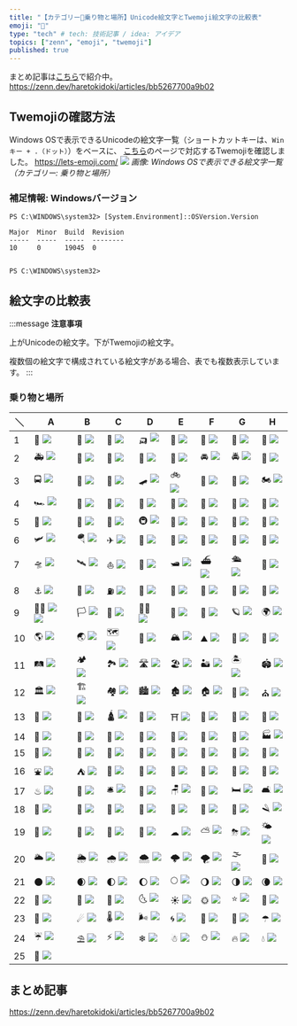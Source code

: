 ```yaml
---
title: "【カテゴリー🚗乗り物と場所】Unicode絵文字とTwemoji絵文字の比較表"
emoji: "🚗"
type: "tech" # tech: 技術記事 / idea: アイデア
topics: ["zenn", "emoji", "twemoji"]
published: true
---
```

まとめ記事は[こちら](https://zenn.dev/haretokidoki/articles/bb5267700a9b02)で紹介中。
https://zenn.dev/haretokidoki/articles/bb5267700a9b02

## Twemojiの確認方法
Windows OSで表示できるUnicodeの絵文字一覧（ショートカットキーは、`Winキー + .（ドット）`）をベースに、
[こちら](https://lets-emoji.com/)のページで対応するTwemojiを確認しました。
https://lets-emoji.com/
![](https://storage.googleapis.com/zenn-user-upload/4b5392a3e4c5-20230517.png)
*画像: Windows OSで表示できる絵文字一覧（カテゴリー: 乗り物と場所）*

### 補足情報: Windowsバージョン
```powershell:Windows10 Pro
PS C:\WINDOWS\system32> [System.Environment]::OSVersion.Version

Major  Minor  Build  Revision
-----  -----  -----  --------
10     0      19045  0


PS C:\WINDOWS\system32>
```

## 絵文字の比較表
:::message
**注意事項**

上がUnicodeの絵文字。下がTwemojiの絵文字。

複数個の絵文字で構成されている絵文字がある場合、表でも複数表示しています。
:::
### 乗り物と場所
| ＼ | A | B | C | D | E | F | G | H |
| ----- | ----- | ----- | ----- | ----- | ----- | ----- | ----- | ----- |
| 1 | 🚗 ![](https://twemoji.maxcdn.com/v/14.0.2/72x72/1f697.png) | 🚓 ![](https://twemoji.maxcdn.com/v/14.0.2/72x72/1f693.png) | 🚕 ![](https://twemoji.maxcdn.com/v/14.0.2/72x72/1f695.png) | 🛺 ![](https://twemoji.maxcdn.com/v/14.0.2/72x72/1f6fa.png) | 🚙 ![](https://twemoji.maxcdn.com/v/14.0.2/72x72/1f699.png) | 🚌 ![](https://twemoji.maxcdn.com/v/14.0.2/72x72/1f68c.png) | 🚐 ![](https://twemoji.maxcdn.com/v/14.0.2/72x72/1f690.png) | 🚎 ![](https://twemoji.maxcdn.com/v/14.0.2/72x72/1f68e.png) |
| 2 | 🚑 ![](https://twemoji.maxcdn.com/v/14.0.2/72x72/1f691.png) | 🚒 ![](https://twemoji.maxcdn.com/v/14.0.2/72x72/1f692.png) | 🚚 ![](https://twemoji.maxcdn.com/v/14.0.2/72x72/1f69a.png) | 🚛 ![](https://twemoji.maxcdn.com/v/14.0.2/72x72/1f69b.png) | 🚜 ![](https://twemoji.maxcdn.com/v/14.0.2/72x72/1f69c.png) | 🚘 ![](https://twemoji.maxcdn.com/v/14.0.2/72x72/1f698.png) | 🚔 ![](https://twemoji.maxcdn.com/v/14.0.2/72x72/1f694.png) | 🚖 ![](https://twemoji.maxcdn.com/v/14.0.2/72x72/1f696.png) |
| 3 | 🚍 ![](https://twemoji.maxcdn.com/v/14.0.2/72x72/1f68d.png) | 🦽 ![](https://twemoji.maxcdn.com/v/14.0.2/72x72/1f9bd.png) | 🦼 ![](https://twemoji.maxcdn.com/v/14.0.2/72x72/1f9bc.png) | 🛹 ![](https://twemoji.maxcdn.com/v/14.0.2/72x72/1f6f9.png) | 🚲 ![](https://twemoji.maxcdn.com/v/14.0.2/72x72/1f6b2.png) | 🛴 ![](https://twemoji.maxcdn.com/v/14.0.2/72x72/1f6f4.png) | 🛵 ![](https://twemoji.maxcdn.com/v/14.0.2/72x72/1f6f5.png) | 🏍 ![](https://twemoji.maxcdn.com/v/14.0.2/72x72/1f3cd.png) |
| 4 | 🏎 ![](https://twemoji.maxcdn.com/v/14.0.2/72x72/1f3ce.png) | 🚄 ![](https://twemoji.maxcdn.com/v/14.0.2/72x72/1f684.png) | 🚅 ![](https://twemoji.maxcdn.com/v/14.0.2/72x72/1f685.png) | 🚈 ![](https://twemoji.maxcdn.com/v/14.0.2/72x72/1f688.png) | 🚝 ![](https://twemoji.maxcdn.com/v/14.0.2/72x72/1f69d.png) | 🚞 ![](https://twemoji.maxcdn.com/v/14.0.2/72x72/1f69e.png) | 🚃 ![](https://twemoji.maxcdn.com/v/14.0.2/72x72/1f683.png) | 🚋 ![](https://twemoji.maxcdn.com/v/14.0.2/72x72/1f68b.png) |
| 5 | 🚆 ![](https://twemoji.maxcdn.com/v/14.0.2/72x72/1f686.png) | 🚉 ![](https://twemoji.maxcdn.com/v/14.0.2/72x72/1f689.png) | 🚊 ![](https://twemoji.maxcdn.com/v/14.0.2/72x72/1f68a.png) | 🚇 ![](https://twemoji.maxcdn.com/v/14.0.2/72x72/1f687.png) | 🚟 ![](https://twemoji.maxcdn.com/v/14.0.2/72x72/1f69f.png) | 🚠 ![](https://twemoji.maxcdn.com/v/14.0.2/72x72/1f6a0.png) | 🚡 ![](https://twemoji.maxcdn.com/v/14.0.2/72x72/1f6a1.png) | 🚂 ![](https://twemoji.maxcdn.com/v/14.0.2/72x72/1f682.png) |
| 6 | 🛩 ![](https://twemoji.maxcdn.com/v/14.0.2/72x72/1f6e9.png) | 🪂 ![](https://twemoji.maxcdn.com/v/14.0.2/72x72/1fa82.png) | ✈ ![](https://twemoji.maxcdn.com/v/14.0.2/72x72/2708.png) | 🛫 ![](https://twemoji.maxcdn.com/v/14.0.2/72x72/1f6eb.png) | 🛬 ![](https://twemoji.maxcdn.com/v/14.0.2/72x72/1f6ec.png) | 💺 ![](https://twemoji.maxcdn.com/v/14.0.2/72x72/1f4ba.png) | 🚁 ![](https://twemoji.maxcdn.com/v/14.0.2/72x72/1f681.png) | 🚀 ![](https://twemoji.maxcdn.com/v/14.0.2/72x72/1f680.png) |
| 7 | 🛸 ![](https://twemoji.maxcdn.com/v/14.0.2/72x72/1f6f8.png) | 🛰 ![](https://twemoji.maxcdn.com/v/14.0.2/72x72/1f6f0.png) | ⛵ ![](https://twemoji.maxcdn.com/v/14.0.2/72x72/26f5.png) | 🚤 ![](https://twemoji.maxcdn.com/v/14.0.2/72x72/1f6a4.png) | 🛥 ![](https://twemoji.maxcdn.com/v/14.0.2/72x72/1f6e5.png) | ⛴ ![](https://twemoji.maxcdn.com/v/14.0.2/72x72/26f4.png) | 🛳 ![](https://twemoji.maxcdn.com/v/14.0.2/72x72/1f6f3.png) | 🚢 ![](https://twemoji.maxcdn.com/v/14.0.2/72x72/1f6a2.png) |
| 8 | ⚓ ![](https://twemoji.maxcdn.com/v/14.0.2/72x72/2693.png) | 🚏 ![](https://twemoji.maxcdn.com/v/14.0.2/72x72/1f68f.png) | ⛽ ![](https://twemoji.maxcdn.com/v/14.0.2/72x72/26fd.png) | 🚨 ![](https://twemoji.maxcdn.com/v/14.0.2/72x72/1f6a8.png) | 🚥 ![](https://twemoji.maxcdn.com/v/14.0.2/72x72/1f6a5.png) | 🚦 ![](https://twemoji.maxcdn.com/v/14.0.2/72x72/1f6a6.png) | 🚧 ![](https://twemoji.maxcdn.com/v/14.0.2/72x72/1f6a7.png) | 🏁 ![](https://twemoji.maxcdn.com/v/14.0.2/72x72/1f3c1.png) |
| 9 | 🏳‍🌈 ![](https://twemoji.maxcdn.com/v/14.0.2/72x72/1f3f3.png) ![](https://twemoji.maxcdn.com/v/14.0.2/72x72/1f308.png) | 🏳 ![](https://twemoji.maxcdn.com/v/14.0.2/72x72/1f3f3.png) | 🏴 ![](https://twemoji.maxcdn.com/v/14.0.2/72x72/1f3f4.png) | 🏴‍☠️ ![](https://twemoji.maxcdn.com/v/14.0.2/72x72/1f3f4-200d-2620-fe0f.png) | 🚩 ![](https://twemoji.maxcdn.com/v/14.0.2/72x72/1f6a9.png) | 🌌 ![](https://twemoji.maxcdn.com/v/14.0.2/72x72/1f30c.png) | 🪐 ![](https://twemoji.maxcdn.com/v/14.0.2/72x72/1fa90.png) | 🌍 ![](https://twemoji.maxcdn.com/v/14.0.2/72x72/1f30d.png) |
| 10 | 🌎 ![](https://twemoji.maxcdn.com/v/14.0.2/72x72/1f30e.png) | 🌏 ![](https://twemoji.maxcdn.com/v/14.0.2/72x72/1f30f.png) | 🗺 ![](https://twemoji.maxcdn.com/v/14.0.2/72x72/1f5fa.png) | 🧭 ![](https://twemoji.maxcdn.com/v/14.0.2/72x72/1f9ed.png) | 🏔 ![](https://twemoji.maxcdn.com/v/14.0.2/72x72/1f3d4.png) | ⛰ ![](https://twemoji.maxcdn.com/v/14.0.2/72x72/26f0.png) | 🌋 ![](https://twemoji.maxcdn.com/v/14.0.2/72x72/1f30b.png) | 🗻 ![](https://twemoji.maxcdn.com/v/14.0.2/72x72/1f5fb.png) |
| 11 | 🛤 ![](https://twemoji.maxcdn.com/v/14.0.2/72x72/1f6e4.png) | 🏕 ![](https://twemoji.maxcdn.com/v/14.0.2/72x72/1f3d5.png) | 🏞 ![](https://twemoji.maxcdn.com/v/14.0.2/72x72/1f3de.png) | 🛣 ![](https://twemoji.maxcdn.com/v/14.0.2/72x72/1f6e3.png) | 🏖 ![](https://twemoji.maxcdn.com/v/14.0.2/72x72/1f3d6.png) | 🏜 ![](https://twemoji.maxcdn.com/v/14.0.2/72x72/1f3dc.png) | 🏝 ![](https://twemoji.maxcdn.com/v/14.0.2/72x72/1f3dd.png) | 🏟 ![](https://twemoji.maxcdn.com/v/14.0.2/72x72/1f3df.png) |
| 12 | 🏛 ![](https://twemoji.maxcdn.com/v/14.0.2/72x72/1f3db.png) | 🏗 ![](https://twemoji.maxcdn.com/v/14.0.2/72x72/1f3d7.png) | 🏘 ![](https://twemoji.maxcdn.com/v/14.0.2/72x72/1f3d8.png) | 🏙 ![](https://twemoji.maxcdn.com/v/14.0.2/72x72/1f3d9.png) | 🏚 ![](https://twemoji.maxcdn.com/v/14.0.2/72x72/1f3da.png) | 🏠 ![](https://twemoji.maxcdn.com/v/14.0.2/72x72/1f3e0.png) | 🏡 ![](https://twemoji.maxcdn.com/v/14.0.2/72x72/1f3e1.png) | ⛪ ![](https://twemoji.maxcdn.com/v/14.0.2/72x72/26ea.png) |
| 13 | 🕋 ![](https://twemoji.maxcdn.com/v/14.0.2/72x72/1f54b.png) | 🕌 ![](https://twemoji.maxcdn.com/v/14.0.2/72x72/1f54c.png) | 🛕 ![](https://twemoji.maxcdn.com/v/14.0.2/72x72/1f6d5.png) | 🕍 ![](https://twemoji.maxcdn.com/v/14.0.2/72x72/1f54d.png) | ⛩ ![](https://twemoji.maxcdn.com/v/14.0.2/72x72/26e9.png) | 🏢 ![](https://twemoji.maxcdn.com/v/14.0.2/72x72/1f3e2.png) | 🏣 ![](https://twemoji.maxcdn.com/v/14.0.2/72x72/1f3e3.png) | 🏤 ![](https://twemoji.maxcdn.com/v/14.0.2/72x72/1f3e4.png) |
| 14 | 🏥 ![](https://twemoji.maxcdn.com/v/14.0.2/72x72/1f3e5.png) | 🏦 ![](https://twemoji.maxcdn.com/v/14.0.2/72x72/1f3e6.png) | 🏨 ![](https://twemoji.maxcdn.com/v/14.0.2/72x72/1f3e8.png) | 🏩 ![](https://twemoji.maxcdn.com/v/14.0.2/72x72/1f3e9.png) | 🏪 ![](https://twemoji.maxcdn.com/v/14.0.2/72x72/1f3ea.png) | 🏫 ![](https://twemoji.maxcdn.com/v/14.0.2/72x72/1f3eb.png) | 🏬 ![](https://twemoji.maxcdn.com/v/14.0.2/72x72/1f3ec.png) | 🏭 ![](https://twemoji.maxcdn.com/v/14.0.2/72x72/1f3ed.png) |
| 15 | 🏯 ![](https://twemoji.maxcdn.com/v/14.0.2/72x72/1f3ef.png) | 🏰 ![](https://twemoji.maxcdn.com/v/14.0.2/72x72/1f3f0.png) | 💒 ![](https://twemoji.maxcdn.com/v/14.0.2/72x72/1f492.png) | 🗼 ![](https://twemoji.maxcdn.com/v/14.0.2/72x72/1f5fc.png) | 🌉 ![](https://twemoji.maxcdn.com/v/14.0.2/72x72/1f309.png) | 🗽 ![](https://twemoji.maxcdn.com/v/14.0.2/72x72/1f5fd.png) | 🗾 ![](https://twemoji.maxcdn.com/v/14.0.2/72x72/1f5fe.png) | 🎌 ![](https://twemoji.maxcdn.com/v/14.0.2/72x72/1f38c.png) |
| 16 | ⛲ ![](https://twemoji.maxcdn.com/v/14.0.2/72x72/26f2.png) | ⛺ ![](https://twemoji.maxcdn.com/v/14.0.2/72x72/26fa.png) | 🌁 ![](https://twemoji.maxcdn.com/v/14.0.2/72x72/1f301.png) | 🌃 ![](https://twemoji.maxcdn.com/v/14.0.2/72x72/1f303.png) | 🌄 ![](https://twemoji.maxcdn.com/v/14.0.2/72x72/1f304.png) | 🌅 ![](https://twemoji.maxcdn.com/v/14.0.2/72x72/1f305.png) | 🌆 ![](https://twemoji.maxcdn.com/v/14.0.2/72x72/1f306.png) | 🌇 ![](https://twemoji.maxcdn.com/v/14.0.2/72x72/1f307.png) |
| 17 | ♨ ![](https://twemoji.maxcdn.com/v/14.0.2/72x72/2668.png) | 💈 ![](https://twemoji.maxcdn.com/v/14.0.2/72x72/1f488.png) | 🛎 ![](https://twemoji.maxcdn.com/v/14.0.2/72x72/1f6ce.png) | 🧳 ![](https://twemoji.maxcdn.com/v/14.0.2/72x72/1f9f3.png) | 🪑 ![](https://twemoji.maxcdn.com/v/14.0.2/72x72/1fa91.png) | 🚪 ![](https://twemoji.maxcdn.com/v/14.0.2/72x72/1f6aa.png) | 🛏 ![](https://twemoji.maxcdn.com/v/14.0.2/72x72/1f6cf.png) | 🛋 ![](https://twemoji.maxcdn.com/v/14.0.2/72x72/1f6cb.png) |
| 18 | 🚽 ![](https://twemoji.maxcdn.com/v/14.0.2/72x72/1f6bd.png) | 🧻 ![](https://twemoji.maxcdn.com/v/14.0.2/72x72/1f9fb.png) | 🚿 ![](https://twemoji.maxcdn.com/v/14.0.2/72x72/1f6bf.png) | 🛁 ![](https://twemoji.maxcdn.com/v/14.0.2/72x72/1f6c1.png) | 🧼 ![](https://twemoji.maxcdn.com/v/14.0.2/72x72/1f9fc.png) | 🧽 ![](https://twemoji.maxcdn.com/v/14.0.2/72x72/1f9fd.png) | 🧴 ![](https://twemoji.maxcdn.com/v/14.0.2/72x72/1f9f4.png) | 🪒 ![](https://twemoji.maxcdn.com/v/14.0.2/72x72/1fa92.png) |
| 19 | 🧷 ![](https://twemoji.maxcdn.com/v/14.0.2/72x72/1f9f7.png) | 🧹 ![](https://twemoji.maxcdn.com/v/14.0.2/72x72/1f9f9.png) | 🧺 ![](https://twemoji.maxcdn.com/v/14.0.2/72x72/1f9fa.png) | 🧯 ![](https://twemoji.maxcdn.com/v/14.0.2/72x72/1f9ef.png) | ☁ ![](https://twemoji.maxcdn.com/v/14.0.2/72x72/2601.png) | ⛅ ![](https://twemoji.maxcdn.com/v/14.0.2/72x72/26c5.png) | ⛈ ![](https://twemoji.maxcdn.com/v/14.0.2/72x72/26c8.png) | 🌤 ![](https://twemoji.maxcdn.com/v/14.0.2/72x72/1f324.png) |
| 20 | 🌥 ![](https://twemoji.maxcdn.com/v/14.0.2/72x72/1f325.png) | 🌦 ![](https://twemoji.maxcdn.com/v/14.0.2/72x72/1f326.png) | 🌧 ![](https://twemoji.maxcdn.com/v/14.0.2/72x72/1f327.png) | 🌨 ![](https://twemoji.maxcdn.com/v/14.0.2/72x72/1f328.png) | 🌩 ![](https://twemoji.maxcdn.com/v/14.0.2/72x72/1f329.png) | 🌪 ![](https://twemoji.maxcdn.com/v/14.0.2/72x72/1f32a.png) | 🌫 ![](https://twemoji.maxcdn.com/v/14.0.2/72x72/1f32b.png) | 🌝 ![](https://twemoji.maxcdn.com/v/14.0.2/72x72/1f31d.png) |
| 21 | 🌑 ![](https://twemoji.maxcdn.com/v/14.0.2/72x72/1f311.png) | 🌒 ![](https://twemoji.maxcdn.com/v/14.0.2/72x72/1f312.png) | 🌓 ![](https://twemoji.maxcdn.com/v/14.0.2/72x72/1f313.png) | 🌔 ![](https://twemoji.maxcdn.com/v/14.0.2/72x72/1f314.png) | 🌕 ![](https://twemoji.maxcdn.com/v/14.0.2/72x72/1f315.png) | 🌖 ![](https://twemoji.maxcdn.com/v/14.0.2/72x72/1f316.png) | 🌗 ![](https://twemoji.maxcdn.com/v/14.0.2/72x72/1f317.png) | 🌘 ![](https://twemoji.maxcdn.com/v/14.0.2/72x72/1f318.png) |
| 22 | 🌙 ![](https://twemoji.maxcdn.com/v/14.0.2/72x72/1f319.png) | 🌚 ![](https://twemoji.maxcdn.com/v/14.0.2/72x72/1f31a.png) | 🌛 ![](https://twemoji.maxcdn.com/v/14.0.2/72x72/1f31b.png) | 🌜 ![](https://twemoji.maxcdn.com/v/14.0.2/72x72/1f31c.png) | ☀ ![](https://twemoji.maxcdn.com/v/14.0.2/72x72/2600.png) | 🌞 ![](https://twemoji.maxcdn.com/v/14.0.2/72x72/1f31e.png) | ⭐ ![](https://twemoji.maxcdn.com/v/14.0.2/72x72/2b50.png) | 🌟 ![](https://twemoji.maxcdn.com/v/14.0.2/72x72/1f31f.png) |
| 23 | 🌠 ![](https://twemoji.maxcdn.com/v/14.0.2/72x72/1f320.png) | ☄ ![](https://twemoji.maxcdn.com/v/14.0.2/72x72/2604.png) | 🌡 ![](https://twemoji.maxcdn.com/v/14.0.2/72x72/1f321.png) | 🌬 ![](https://twemoji.maxcdn.com/v/14.0.2/72x72/1f32c.png) | 🌀 ![](https://twemoji.maxcdn.com/v/14.0.2/72x72/1f300.png) | 🌈 ![](https://twemoji.maxcdn.com/v/14.0.2/72x72/1f308.png) | 🌂 ![](https://twemoji.maxcdn.com/v/14.0.2/72x72/1f302.png) | ☂ ![](https://twemoji.maxcdn.com/v/14.0.2/72x72/2602.png) |
| 24 | ☔ ![](https://twemoji.maxcdn.com/v/14.0.2/72x72/2614.png) | ⛱ ![](https://twemoji.maxcdn.com/v/14.0.2/72x72/26f1.png) | ⚡ ![](https://twemoji.maxcdn.com/v/14.0.2/72x72/26a1.png) | ❄ ![](https://twemoji.maxcdn.com/v/14.0.2/72x72/2744.png) | ☃ ![](https://twemoji.maxcdn.com/v/14.0.2/72x72/2603.png) | ⛄ ![](https://twemoji.maxcdn.com/v/14.0.2/72x72/26c4.png) | 🔥 ![](https://twemoji.maxcdn.com/v/14.0.2/72x72/1f525.png) | 💧 ![](https://twemoji.maxcdn.com/v/14.0.2/72x72/1f4a7.png) |
| 25 | 🌊 ![](https://twemoji.maxcdn.com/v/14.0.2/72x72/1f30a.png) |  |  |  |  |  |  |  |

## まとめ記事
https://zenn.dev/haretokidoki/articles/bb5267700a9b02
